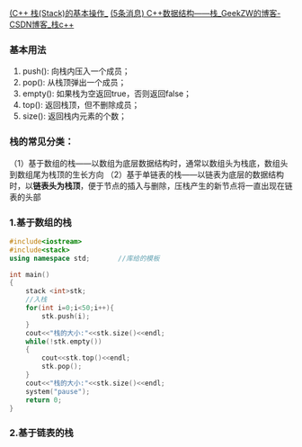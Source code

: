 [(C++ 栈(Stack)的基本操作_](https://blog.csdn.net/chuanzhouxiao/article/details/85707547)
[(5条消息) C++数据结构——栈_GeekZW的博客-CSDN博客_栈c++](https://blog.csdn.net/zichen_ziqi/article/details/80807989)
### 基本用法
1.  push(): 向栈内压入一个成员；
2.  pop(): 从栈顶弹出一个成员；
3.  empty(): 如果栈为空返回true，否则返回false；
4.  top(): 返回栈顶，但不删除成员；
5.  size(): 返回栈内元素的个数；

### 栈的常见分类：
（1）基于数组的栈——以数组为底层数据结构时，通常以数组头为栈底，数组头到数组尾为栈顶的生长方向
（2）基于单链表的栈——以链表为底层的数据结构时，以**链表头为栈顶**，便于节点的插入与删除，压栈产生的新节点将一直出现在链表的头部

### 1.基于数组的栈
```c++
#include<iostream>
#include<stack>
using namespace std;       //库给的模板

int main()
{
    stack <int>stk;
    //入栈
    for(int i=0;i<50;i++){
        stk.push(i);
    }
    cout<<"栈的大小:"<<stk.size()<<endl;
    while(!stk.empty())
    {
        cout<<stk.top()<<endl;
        stk.pop();
    }
    cout<<"栈的大小:"<<stk.size()<<endl;
    system("pause");
    return 0;
}
```

### 2.基于链表的栈

